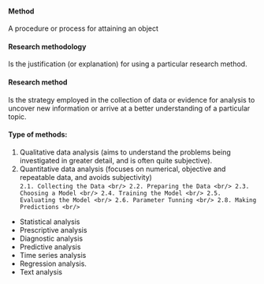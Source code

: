 
#### Method
A procedure or process for attaining an object

#### Research methodology
Is the justification (or explanation) for using a particular research method.

#### Research method
Is the strategy employed in the collection of data or evidence for analysis to uncover new information or arrive at a better understanding of a particular topic.

#### Type of methods:
1. Qualitative data analysis (aims to understand the problems being investigated in greater detail, and is often quite subjective). 
2. Quantitative data analysis (focuses on numerical, objective and repeatable data, and avoids subjectivity) <br/>
`
    2.1. Collecting the Data <br/>
    2.2. Preparing the Data <br/>
    2.3. Choosing a Model <br/>
    2.4. Training the Model <br/>
    2.5. Evaluating the Model <br/>
    2.6. Parameter Tunning <br/>
    2.8. Making Predictions <br/>
`


- Statistical analysis
- Prescriptive analysis
- Diagnostic analysis
- Predictive analysis
- Time series analysis
- Regression analysis.
- Text analysis
